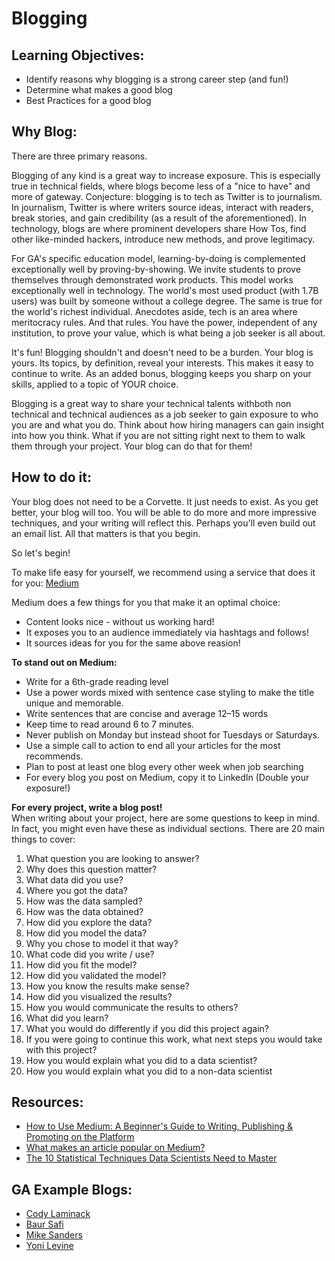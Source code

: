 # Blogging 

## Learning Objectives:

* Identify reasons why blogging is a strong career step (and fun!)
* Determine what makes a good blog
* Best Practices for a good blog


## Why Blog:

There are three primary reasons.

Blogging of any kind is a great way to increase exposure. This is especially true in technical fields, where blogs become less of a "nice to have" and more of gateway. Conjecture: blogging is to tech as Twitter is to journalism. In journalism, Twitter is where writers source ideas, interact with readers, break stories, and gain credibility (as a result of the aforementioned). In technology, blogs are where prominent developers share How Tos, find other like-minded hackers, introduce new methods, and prove legitimacy.

For GA's specific education model, learning-by-doing is complemented exceptionally well by proving-by-showing. We invite students to prove themselves through demonstrated work products. This model works exceptionally well in technology. The world's most used product (with 1.7B users) was built by someone without a college degree. The same is true for the world's richest individual. Anecdotes aside, tech is an area where meritocracy rules. And that rules. You have the power, independent of any institution, to prove your value, which is what being a job seeker is all about. 

It's fun! Blogging shouldn't and doesn't need to be a burden. Your blog is yours. Its topics, by definition, reveal your interests. This makes it easy to continue to write. As an added bonus, blogging keeps you sharp on your skills, applied to a topic of YOUR choice.

Blogging is a great way to share your technical talents withboth non technical and technical audiences as a job seeker to gain exposure to who you are and what you do.  Think about how hiring managers can gain insight into how you think.  What if you are not sitting right next to them to walk them through your project.  Your blog can do that for them! 

## How to do it:

Your blog does not need to be a Corvette. It just needs to exist. As you get better, your blog will too. You will be able to do more and more impressive techniques, and your writing will reflect this. Perhaps you'll even build out an email list. All that matters is that you begin.

So let's begin! 

To make life easy for yourself, we recommend using a service that does it for you: [Medium](https://medium.com/m/signin?redirect=https%3A%2F%2Fmedium.com%2F&operation=register)

Medium does a few things for you that make it an optimal choice:

* Content looks nice - without us working hard!
* It exposes you to an audience immediately via hashtags and follows!
* It sources ideas for you for the same above reasion!

**To stand out on Medium:**
* Write for a 6th-grade reading level
* Use a power words mixed with sentence case styling to make the title unique and memorable.
* Write sentences that are concise and average 12–15 words
* Keep time to read around 6 to 7 minutes.
* Never publish on Monday but instead shoot for Tuesdays or Saturdays.
* Use a simple call to action to end all your articles for the most recommends.
* Plan to post at least one blog every other week when job searching
* For every blog you post on Medium, copy it to LinkedIn (Double your exposure!) 

**For every project, write a blog post!**  
When writing about your project, here are some questions to keep in mind. In fact, you might even have these as individual sections. There are 20 main things to cover: 

1.  What question you are looking to answer?
2.  Why does this question matter?
3.  What data did you use?
4.  Where you got the data?
5.  How was the data sampled?
6.  How was the data obtained?
7.  How did you explore the data?
8.  How did you model the data?
9.  Why you chose to model it that way?
10. What code did you write / use?
11. How did you fit the model?
12. How did you validated the model?
13. How you know the results make sense?
14. How did you visualized the results?
15. How you would communicate the results to others?
16. What did you learn?
17. What you would do differently if you did this project again?
18. If you were going to continue this work, what next steps you would take with this project?
19. How you would explain what you did to a data scientist?
20. How you would explain what you did to a non-data scientist


## Resources:

*  [How to Use Medium: A Beginner's Guide to Writing, Publishing & Promoting on the Platform](https://blog.hubspot.com/marketing/how-to-use-medium)
*  [What makes an article popular on Medium?](https://medium.com/the-mission/after-10-000-data-points-we-figured-out-how-to-write-a-perfect-medium-post-58c41c314f6a)
* [The 10 Statistical Techniques Data Scientists Need to Master](https://towardsdatascience.com/the-10-statistical-techniques-data-scientists-need-to-master-1ef6dbd531f7)

## GA Example Blogs:

*  [Cody Laminack](http://www.codylaminack.com/projects)
*  [Baur Safi](https://medium.com/@baursafi)
*  [Mike Sanders](https://michaeljsanders.com/)
*  [Yoni Levine](https://medium.com/@yoni.levine)
